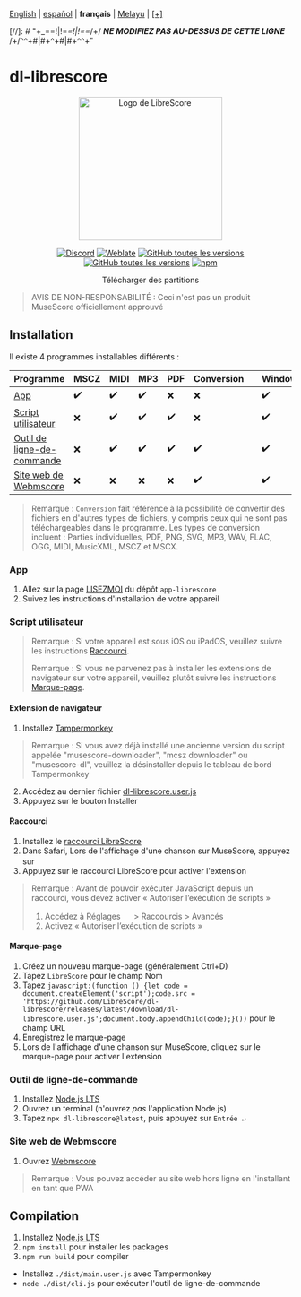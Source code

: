 <div dir="ltr" align="left">

&#8206;[English](/docs/en/README.md) | &#8206;[español](/docs/es/LÉAME.md) | &#8206;**français** | &#8206;[Melayu](/docs/ms/BACASAYA.md) | &#8206;[[+]](https://librescore.ddns.net/projects/librescore/docs)

[//]: # "\+\_==!|!=_=!|!==_/+/ ***NE MODIFIEZ PAS AU-DESSUS DE CETTE LIGNE*** /+/^^+#|#+^+#|#+^^\+\"

# dl-librescore

<div align="center">

<img src="https://github.com/LibreScore/dl-musescore/raw/master/images/logo.png" width="256" alt="Logo de LibreScore">

[![Discord](https://img.shields.io/discord/774491656643674122?color=5865F2&label=&labelColor=555555&logo=discord&logoColor=FFFFFF)](https://discord.gg/DKu7cUZ4XQ) [![Weblate](https://librescore.ddns.net/widgets/librescore/-/dl-librescore/svg-badge.svg)](https://librescore.ddns.net/engage/librescore) [![GitHub toutes les versions](https://img.shields.io/github/downloads/LibreScore/app-librescore/total.svg?label=App)](https://github.com/LibreScore/app-librescore/releases/latest) [![GitHub toutes les versions](https://img.shields.io/github/downloads/LibreScore/dl-librescore/total.svg?label=Script+utilisateur)](https://github.com/LibreScore/dl-librescore/releases/latest) [![npm](https://img.shields.io/npm/dt/dl-librescore?label=Outil+de+ligne-de-commande)](https://www.npmjs.com/package/dl-librescore)

Télécharger des partitions

</div>

> AVIS DE NON-RESPONSABILITÉ : Ceci n'est pas un produit MuseScore officiellement approuvé

## Installation

Il existe 4 programmes installables différents :

| Programme                                                                            | MSCZ | MIDI | MP3 | PDF | Conversion |     | Windows | macOS | Linux | Android | iOS/iPadOS |
| ---------------------------------------------------------------------------------- | ---- | ---- | --- | --- | ---------- | --- | ------- | ----- | ----- | ------- | ---------- |
| [App](#app)                             | ✔️   | ✔️   | ✔️  | ❌  | ❌         |     | ✔️      | ✔️    | ❌    | ✔️      | ❌         |
| [Script utilisateur](#script-utilisateur)               | ❌   | ✔️   | ✔️  | ✔️  | ❌         |     | ✔️      | ✔️    | ✔️    | ✔️      | ✔️         |
| [Outil de ligne-de-commande](#outil-de-ligne-de-commande) | ❌   | ✔️   | ✔️  | ✔️  | ✔️         |     | ✔️      | ✔️    | ✔️    | ✔️      | ❌         |
| [Site web de Webmscore](#site-web-de-webmscore) | ❌   | ❌   | ❌  | ❌  | ✔️         |     | ✔️      | ✔️    | ✔️    | ✔️      | ✔️         |

> Remarque : `Conversion` fait référence à la possibilité de convertir des fichiers en d'autres types de fichiers, y compris ceux qui ne sont pas téléchargeables dans le programme.
> Les types de conversion incluent : Parties individuelles, PDF, PNG, SVG, MP3, WAV, FLAC, OGG, MIDI, MusicXML, MSCZ et MSCX.

### App

1. Allez sur la page [LISEZMOI](https://github.com/LibreScore/app-librescore/blob/master/docs/fr/LISEZMOI.md#installation) du dépôt `app-librescore`
2. Suivez les instructions d'installation de votre appareil

### Script utilisateur

> Remarque : Si votre appareil est sous iOS ou iPadOS, veuillez suivre les instructions [Raccourci](#raccourci).
>
> Remarque : Si vous ne parvenez pas à installer les extensions de navigateur sur votre appareil, veuillez plutôt suivre les instructions [Marque-page](#marque-page).

#### Extension de navigateur

1. Installez [Tampermonkey](https://www.tampermonkey.net)

> Remarque : Si vous avez déjà installé une ancienne version du script appelée "musescore-downloader", "mcsz downloader" ou "musescore-dl", veuillez la désinstaller depuis le tableau de bord Tampermonkey

2. Accédez au dernier fichier [dl-librescore.user.js](https://github.com/LibreScore/dl-librescore/releases/latest/download/dl-librescore.user.js)
3. Appuyez sur le bouton Installer

#### Raccourci

1. Installez le [raccourci LibreScore](https://www.icloud.com/shortcuts/901d8778d2da4f7db9272d3b2232d0fe)
2. Dans Safari, Lors de l'affichage d'une chanson sur MuseScore, appuyez sur <img src="https://help.apple.com/assets/61800C7E6EA4632586448084/61800C896EA463258644809A/en_US/01f5a9889bbecc202d8cbb3067a261ad.png" height="16">
3. Appuyez sur le raccourci LibreScore pour activer l'extension

> Remarque : Avant de pouvoir exécuter JavaScript depuis un raccourci, vous devez activer « Autoriser l’exécution de scripts »
>
> 1. Accédez à Réglages <img src="https://help.apple.com/assets/61800C7E6EA4632586448084/61800C896EA463258644809A/en_US/492fec5aff74dbdef9b526177c3804b4.png" height="16"> > Raccourcis > Avancés
> 2. Activez « Autoriser l’exécution de scripts »

#### Marque-page

1. Créez un nouveau marque-page (généralement Ctrl+D)
2. Tapez `LibreScore` pour le champ Nom
3. Tapez `javascript:(function () {let code = document.createElement('script');code.src = 'https://github.com/LibreScore/dl-librescore/releases/latest/download/dl-librescore.user.js';document.body.appendChild(code);}())` pour le champ URL
4. Enregistrez le marque-page
5. Lors de l'affichage d'une chanson sur MuseScore, cliquez sur le marque-page pour activer l'extension

### Outil de ligne-de-commande

1. Installez [Node.js LTS](https://nodejs.org/fr)
2. Ouvrez un terminal (n'ouvrez _pas_ l'application Node.js)
3. Tapez `npx dl-librescore@latest`, puis appuyez sur `Entrée ↵`

### Site web de Webmscore

1. Ouvrez [Webmscore](https://librescore.github.io)

> Remarque : Vous pouvez accéder au site web hors ligne en l'installant en tant que PWA

## Compilation

1. Installez [Node.js LTS](https://nodejs.org/fr)
2. `npm install` pour installer les packages
3. `npm run build` pour compiler

- Installez `./dist/main.user.js` avec Tampermonkey
- `node ./dist/cli.js` pour exécuter l'outil de ligne-de-commande

</div>
